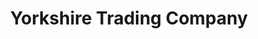 ---
title: "Yorkshire Trading Company"
url: /barnard-castle/yorkshire-trading-company/
shop: variety store
---
